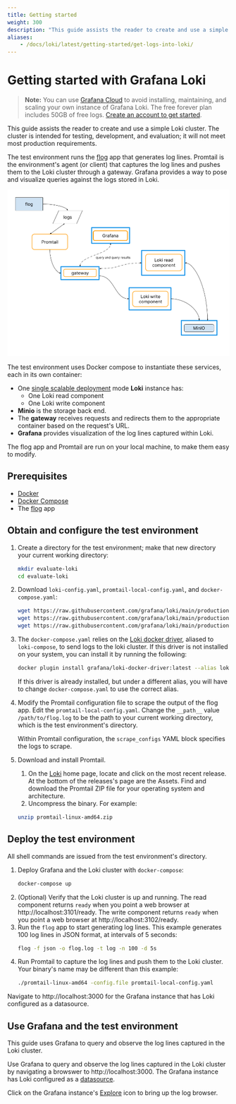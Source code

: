 ```yaml
---
title: Getting started
weight: 300
description: "This guide assists the reader to create and use a simple Loki cluster for testing and evaluation purposes."
aliases:
    - /docs/loki/latest/getting-started/get-logs-into-loki/
---
```


# Getting started with Grafana Loki

> **Note:** You can use [Grafana Cloud](https://grafana.com/products/cloud/features/#cloud-logs) to avoid installing, maintaining, and scaling your own instance of Grafana Loki. The free forever plan includes 50GB of free logs. [Create an account to get started](https://grafana.com/auth/sign-up/create-user?pg=docs-loki&plcmt=in-text).

This guide assists the reader to create and use a simple Loki cluster.
The cluster is intended for testing, development, and evaluation;
it will not meet most production requirements.

The test environment runs the [flog](https://github.com/mingrammer/flog) app that generates log lines.
Promtail is the environment's agent (or client) that captures the log lines and pushes them to the Loki cluster through a gateway.
Grafana provides a way to pose and visualize queries against the logs stored in Loki.
 
![Simple scalable deployment test environment](simple-scalable-test-environment.png)

The test environment uses Docker compose to instantiate these services, each in its own container: 

- One [single scalable deployment](../fundamentals/architecture/deployment-modes/) mode **Loki** instance has:
    - One Loki read component
    - One Loki write component
- **Minio** is the storage back end.
- The **gateway** receives requests and redirects them to the appropriate container based on the request's URL.
- **Grafana** provides visualization of the log lines captured within Loki.

The flog app and Promtail are run on your local machine,
to make them easy to modify.

## Prerequisites

- [Docker](https://docs.docker.com/install)
- [Docker Compose](https://docs.docker.com/compose/install)
- The [flog](https://github.com/mingrammer/flog) app

## Obtain and configure the test environment

1. Create a directory for the test environment; make that new directory your current working directory:
    ```bash
    mkdir evaluate-loki
    cd evaluate-loki
    ```
1. Download `loki-config.yaml`, `promtail-local-config.yaml`, and `docker-compose.yaml`:

    ```bash
    wget https://raw.githubusercontent.com/grafana/loki/main/production/simple-scalable/loki-config.yaml -O loki-config.yaml
    wget https://raw.githubusercontent.com/grafana/loki/main/production/simple-scalable/promtail-local-config.yaml -O promtail-local-config.yaml
    wget https://raw.githubusercontent.com/grafana/loki/main/production/simple-scalable/docker-compose.yaml -O docker-compose.yaml
    ```

1. The `docker-compose.yaml` relies on the [Loki docker driver](https://grafana.com/docs/loki/latest/clients/docker-driver/), 
aliased to `loki-compose`, to send logs to the loki cluster. If this driver is not installed on your system, you can install it by running the following:

    ```bash
    docker plugin install grafana/loki-docker-driver:latest --alias loki-compose --grant-all-permissions
    ```

    If this driver is already installed, but under a different alias, you will have to change `docker-compose.yaml` to use the correct alias.

1. Modify the Promtail configuration file to scrape the output of the flog app. Edit the `promtail-local-config.yaml`. Change the `__path__` value `/path/to/flog.log` to be the path to your current working directory, which is the test environment's directory.

    Within Promtail configuration, the `scrape_configs` YAML block specifies the logs to scrape.

1. Download and install Promtail.
    1. On the [Loki](https://github.com/grafana/loki) home page, locate and click on the most recent release.  At the bottom of the releases's page are the Assets.  Find and download the Promtail ZIP file for your operating system and architecture.
    1. Uncompress the binary.  For example:
    ```bash
    unzip promtail-linux-amd64.zip
    ```

## Deploy the test environment

All shell commands are issued from the test environment's directory.

1. Deploy Grafana and the Loki cluster with `docker-compose`:
    ```bash
    docker-compose up
    ```
1. (Optional) Verify that the Loki cluster is up and running. The read component returns `ready` when you point a web browser at http://localhost:3101/ready.
The write component returns `ready` when you point a web browser at http://localhost:3102/ready.
1. Run the `flog` app to start generating log lines.
This example generates 100 log lines in JSON format, at intervals of 5 seconds:
    ```bash
    flog -f json -o flog.log -t log -n 100 -d 5s
    ```
1. Run Promtail to capture the log lines and push them to the Loki cluster. Your binary's name may be different than this example:
    ```bash
    ./promtail-linux-amd64 -config.file promtail-local-config.yaml
    ```

Navigate to http://localhost:3000 for the Grafana instance that has Loki configured as a datasource.

## Use Grafana and the test environment

This guide uses Grafana to query and observe the log lines captured in the Loki cluster.

Use Grafana to query and observe the log lines captured in the Loki cluster by navigating a browswer to http://localhost:3000.
The Grafana instance has Loki configured as a [datasource](https://grafana.com/docs/grafana/latest/datasources/loki/).

Click on the Grafana instance's [Explore](https://grafana.com/docs/grafana/latest/explore/) icon to bring up the log browser.

